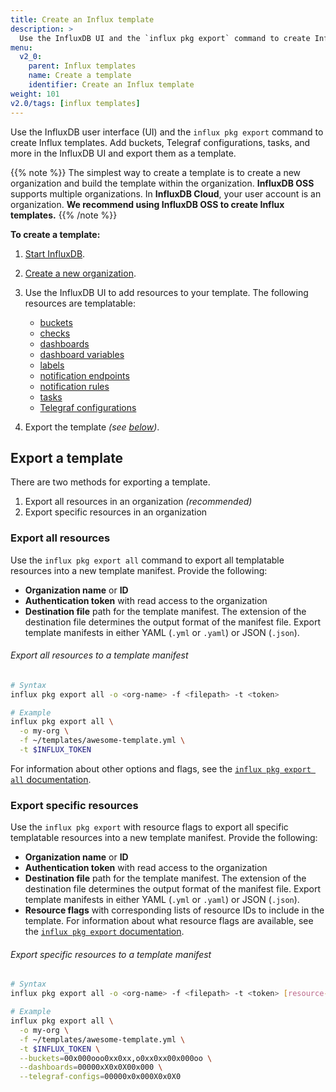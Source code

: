```yaml
---
title: Create an Influx template
description: >
  Use the InfluxDB UI and the `influx pkg export` command to create Influx templates.
menu:
  v2_0:
    parent: Influx templates
    name: Create a template
    identifier: Create an Influx template
weight: 101
v2.0/tags: [influx templates]
---
```


Use the InfluxDB user interface (UI) and the `influx pkg export` command to
create Influx templates.
Add buckets, Telegraf configurations, tasks, and more in the InfluxDB UI and export
them as a template.

{{% note %}}
The simplest way to create a template is to create a new organization and build
the template within the organization.
**InfluxDB OSS** supports multiple organizations.
In **InfluxDB Cloud**, your user account is an organization.
**We recommend using InfluxDB OSS to create Influx templates.**
{{% /note %}}

**To create a template:**

1. [Start InfluxDB](/v2.0/get-started/).
2. [Create a new organization](/v2.0/organizations/create-org/).
3. Use the InfluxDB UI to add resources to your template.
   The following resources are templatable:

   - [buckets](/v2.0/organizations/buckets/create-bucket/)
   - [checks](/v2.0/monitor-alert/checks/create/)
   - [dashboards](/v2.0/visualize-data/dashboards/create-dashboard/)
   - [dashboard variables](/v2.0/visualize-data/variables/create-variable/)
   - [labels](/v2.0/visualize-data/labels/)
   - [notification endpoints](/v2.0/monitor-alert/notification-endpoints/create/)
   - [notification rules](/v2.0/monitor-alert/notification-rules/create/)
   - [tasks](/v2.0/process-data/manage-tasks/create-task/)
   - [Telegraf configurations](/v2.0/write-data/use-telegraf/)

4. Export the template _(see [below](#export-a-template))_.

## Export a template
There are two methods for exporting a template.

1. Export all resources in an organization _(recommended)_
2. Export specific resources in an organization

### Export all resources
Use the `influx pkg export all` command to export all templatable resources
into a new template manifest.
Provide the following:

- **Organization name** or **ID**
- **Authentication token** with read access to the organization
- **Destination file** path for the template manifest.
  The extension of the destination file determines the output format of the manifest file.
  Export template manifests in either YAML (`.yml` or `.yaml`) or JSON (`.json`).

###### Export all resources to a template manifest
```sh
# Syntax
influx pkg export all -o <org-name> -f <filepath> -t <token>

# Example
influx pkg export all \
  -o my-org \
  -f ~/templates/awesome-template.yml \
  -t $INFLUX_TOKEN
```

For information about other options and flags, see the
[`influx pkg export all` documentation](/v2.0/reference/cli/influx/pkg/export/all/).

### Export specific resources
Use the `influx pkg export` with resource flags to export all specific templatable
resources into a new template manifest.
Provide the following:

- **Organization name** or **ID**
- **Authentication token** with read access to the organization
- **Destination file** path for the template manifest.
  The extension of the destination file determines the output format of the manifest file.
  Export template manifests in either YAML (`.yml` or `.yaml`) or JSON (`.json`).
- **Resource flags** with corresponding lists of resource IDs to include in the template.
  For information about what resource flags are available, see the
  [`influx pkg export` documentation](/v2.0/reference/cli/influx/pkg/export/).

###### Export specific resources to a template manifest
```sh
# Syntax
influx pkg export all -o <org-name> -f <filepath> -t <token> [resource-flags]

# Example
influx pkg export all \
  -o my-org \
  -f ~/templates/awesome-template.yml \
  -t $INFLUX_TOKEN \
  --buckets=00x000ooo0xx0xx,o0xx0xx00x000oo \
  --dashboards=00000xX0x0X00x000 \
  --telegraf-configs=00000x0x000X0x0X0
```
